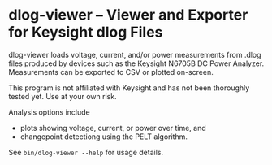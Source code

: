 # dlog-viewer – Viewer and Exporter for Keysight dlog Files

dlog-viewer loads voltage, current, and/or power measurements from .dlog files
produced by devices such as the Keysight N6705B DC Power Analyzer.
Measurements can be exported to CSV or plotted on-screen.

This program is not affiliated with Keysight and has not been thoroughly
tested yet. Use at your own risk.

Analysis options include

* plots showing voltage, current, or power over time, and
* changepoint detectiong using the PELT algorithm.

See `bin/dlog-viewer --help` for usage details.
